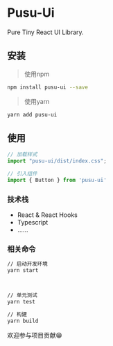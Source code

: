 # Pusu-Ui

Pure Tiny React UI Library.

## 安装

> 使用npm

~~~sh
npm install pusu-ui --save
~~~

> 使用yarn

~~~sh
yarn add pusu-ui
~~~

## 使用

```js
// 加载样式
import "pusu-ui/dist/index.css";

// 引入组件
import { Button } from 'pusu-ui'
```

### 技术栈
- React & React Hooks
- Typescript
- ……

### 相关命令

```sh
// 启动开发环境
yarn start 



// 单元测试
yarn test

// 构建
yarn build

```

欢迎参与项目贡献😁